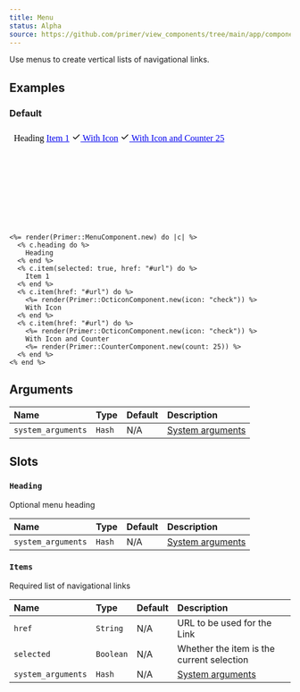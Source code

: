 ```yaml
---
title: Menu
status: Alpha
source: https://github.com/primer/view_components/tree/main/app/components/primer/menu_component.rb
---
```


<!-- Warning: AUTO-GENERATED file, do not edit. Add code comments to your Ruby instead <3 -->

Use menus to create vertical lists of navigational links.

## Examples

### Default

<iframe style="width: 100%; border: 0px; height: 175px;" srcdoc="<html><head><link href='https://unpkg.com/@primer/css/dist/primer.css' rel='stylesheet'></head><body><nav class='menu '>  <span class='menu-heading '>    Heading</span>    <a href='#url' aria-current='page' class='menu-item '>    Item 1</a>    <a href='#url' class='menu-item '>    <svg class='octicon octicon-check' height='16' viewBox='0 0 16 16' version='1.1' width='16' aria-hidden='true'><path fill-rule='evenodd' d='M13.78 4.22a.75.75 0 010 1.06l-7.25 7.25a.75.75 0 01-1.06 0L2.22 9.28a.75.75 0 011.06-1.06L6 10.94l6.72-6.72a.75.75 0 011.06 0z'></path></svg>    With Icon</a>    <a href='#url' class='menu-item '>    <svg class='octicon octicon-check' height='16' viewBox='0 0 16 16' version='1.1' width='16' aria-hidden='true'><path fill-rule='evenodd' d='M13.78 4.22a.75.75 0 010 1.06l-7.25 7.25a.75.75 0 01-1.06 0L2.22 9.28a.75.75 0 011.06-1.06L6 10.94l6.72-6.72a.75.75 0 011.06 0z'></path></svg>    With Icon and Counter    <span title='25' class='Counter '>25</span></a></nav></body></html>"></iframe>

```erb
<%= render(Primer::MenuComponent.new) do |c| %>
  <% c.heading do %>
    Heading
  <% end %>
  <% c.item(selected: true, href: "#url") do %>
    Item 1
  <% end %>
  <% c.item(href: "#url") do %>
    <%= render(Primer::OcticonComponent.new(icon: "check")) %>
    With Icon
  <% end %>
  <% c.item(href: "#url") do %>
    <%= render(Primer::OcticonComponent.new(icon: "check")) %>
    With Icon and Counter
    <%= render(Primer::CounterComponent.new(count: 25)) %>
  <% end %>
<% end %>
```

## Arguments

| Name | Type | Default | Description |
| :- | :- | :- | :- |
| `system_arguments` | `Hash` | N/A | [System arguments](/system-arguments) |

## Slots

### `Heading`

Optional menu heading

| Name | Type | Default | Description |
| :- | :- | :- | :- |
| `system_arguments` | `Hash` | N/A | [System arguments](/system-arguments) |

### `Items`

Required list of navigational links

| Name | Type | Default | Description |
| :- | :- | :- | :- |
| `href` | `String` | N/A | URL to be used for the Link |
| `selected` | `Boolean` | N/A | Whether the item is the current selection |
| `system_arguments` | `Hash` | N/A | [System arguments](/system-arguments) |

